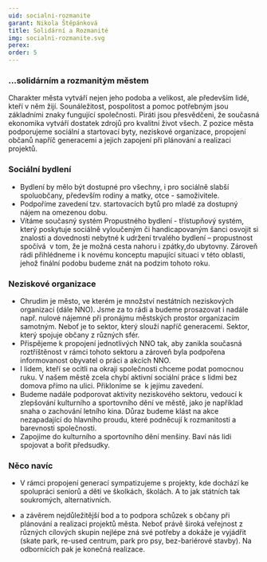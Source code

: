 ```yaml
---
uid: socialni-rozmanite
garant: Nikola Štěpánková
title: Solidární a Rozmanité
img: socialni-rozmanite.svg
perex: 
order: 5
---
```


### ...solidárním a rozmanitým městem

Charakter města vytváří nejen jeho podoba a velikost, ale především lidé, kteří v něm žijí. Sounáležitost, pospolitost a pomoc potřebným jsou základními znaky fungující společnosti. Piráti jsou přesvědčeni, že současná ekonomika vytváří dostatek zdrojů pro kvalitní život všech. Z pozice města podporujeme sociální a startovací byty, neziskové organizace, propojení občanů napříč generacemi a jejich zapojení při plánování a realizaci projektů.


### Sociální bydlení

- Bydlení by mělo být dostupné pro všechny, i pro sociálně slabší spoluobčany, především rodiny a matky, otce - samoživitele.  
- Podpoříme zavedení tzv. startovacích bytů pro mladé za dostupný nájem na omezenou dobu. 
- Vítáme současný systém Propustného bydlení - třístupňový systém, který poskytuje sociálně vyloučeným či handicapovaným šanci osvojit si znalosti a dovednosti nebytné k udržení trvalého bydlení – propustnost spočívá  v tom, že je možná cesta nahoru i zpátky,do ubytovny. Zároveň rádi přihlédneme i k novému konceptu mapující situaci v této oblasti, jehož finální podobu budeme znát na podzim tohoto roku. 

### Neziskové organizace 

- Chrudim je město, ve kterém je množství nestátních neziskových organizací (dále NNO). Jsme za to rádi a budeme prosazovat i nadále např. nulové nájemné při pronájmu městských prostor organizacím samotným. Neboť je to sektor, který slouží napříč generacemi. Sektor, který spojuje občany z různých sfér.  
- Přispějeme k propojení jednotlivých NNO tak, aby zanikla současná roztříštěnost v rámci tohoto sektoru a zároveň byla podpořena informovanost obyvatel o práci a akcích NNO.  
- I lidem, kteří se ocitli na okraji společnosti chceme podat pomocnou ruku. V našem městě zcela chybí aktivní sociální práce s lidmi bez domova přímo na ulici. Přikloníme se  k jejímu zavedení. 
- Budeme nadále podporovat aktivity neziskového sektoru, vedoucí k zlepšování kulturního a sportovního dění ve městě, jako je například snaha o zachování letního kina. Důraz budeme klást na akce nezapadající do hlavního proudu, které podněcují k rozmanitosti a barevnosti společnosti.  
- Zapojíme do kulturního a sportovního dění menšiny. Baví nás lidi spojovat a bořit předsudky. 

### Něco navíc

- V rámci propojení generací sympatizujeme s projekty, kde dochází ke spolupráci seniorů a dětí ve školkách, školách. A to jak státních tak soukromých, alternativních. 

- a závěrem nejdůležitější bod a to podpora schůzek s občany při plánování a realizaci projektů města. Neboť právě široká veřejnost z různých cílových skupin nejlépe zná své potřeby a dokáže je vyjádřit (skate park, re-used centrum, park pro psy, bez-bariérové stavby). Na odbornících pak je konečná realizace.

